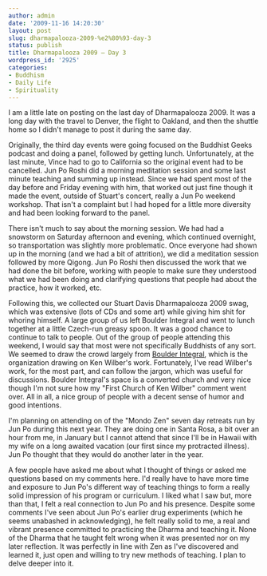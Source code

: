 ```yaml
--- 
author: admin
date: '2009-11-16 14:20:30'
layout: post
slug: dharmapalooza-2009-%e2%80%93-day-3
status: publish
title: Dharmapalooza 2009 – Day 3
wordpress_id: '2925'
categories:
- Buddhism
- Daily Life
- Spirituality
---
```

I am a little late on posting on the last day of Dharmapalooza 2009. It was a long day with the travel to Denver, the flight to Oakland, and then the shuttle home so I didn't manage to post it during the same day. 



Originally, the third day events were going focused on the Buddhist Geeks podcast and doing a panel, followed by getting lunch. Unfortunately, at the last minute, Vince had to go to California so the original event had to be cancelled. Jun Po Roshi did a morning meditation session and some last minute teaching and summing up instead. Since we had spent most of the day before and Friday evening with him, that worked out just fine though it made the event, outside of Stuart's concert, really a Jun Po weekend workshop. That isn't a complaint but I had hoped for a little more diversity and had been looking forward to the panel. 



There isn't much to say about the morning session. We had had a snowstorm on Saturday afternoon and evening, which continued overnight, so transportation was slightly more problematic. Once everyone had shown up in the morning (and we had a bit of attrition), we did a meditation session followed by more Qigong. Jun Po Roshi then discussed the work that we had done the bit before, working with people to make sure they understood what we had been doing and clarifying questions that people had about the practice, how it worked, etc. 



Following this, we collected our Stuart Davis Dharmapalooza 2009 swag, which was extensive (lots of CDs and some art) while giving him shit for whoring himself. A large group of us left Boulder Integral and went to lunch together at a little Czech-run greasy spoon. It was a good chance to continue to talk to people. Out of the group of people attending this weekend, I would say that most were not specifically Buddhists of any sort. We seemed to draw the crowd largely from <a href="http://www.boulderintegral.org/">Boulder Integral</a>, which is the organization drawing on Ken Wilber's work. Fortunately, I've read Wilber's work, for the most part, and can follow the jargon, which was useful for discussions. Boulder Integral's space is a converted church and very nice though I'm not sure how my "First Church of Ken Wilber" comment went over. All in all, a nice group of people with a decent sense of humor and good intentions.



I'm planning on attending on of the "Mondo Zen" seven day retreats run by Jun Po during this next year. They are doing one in Santa Rosa, a bit over an hour from me, in January but I cannot attend that since I'll be in Hawaii with my wife on a long awaited vacation (our first since my protracted illness). Jun Po thought that they would do another later in the year.



A few people have asked me about what I thought of things or asked me questions based on my comments here. I'd really have to have more time and exposure to Jun Po's different way of teaching things to form a really solid impression of his program or curriculum. I liked what I saw but, more than that, I felt a real connection to Jun Po and his presence. Despite some comments I've seen about Jun Po's earlier drug experiments (which he seems unabashed in acknowledging), he felt really solid to me, a real and vibrant presence committed to practicing the Dharma and teaching it. None of the Dharma that he taught felt wrong when it was presented nor on my later reflection. It was perfectly in line with Zen as I've discovered and learned it, just open and willing to try new methods of teaching. I plan to delve deeper into it.  
